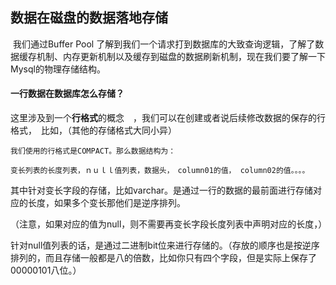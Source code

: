 ## 数据在磁盘的数据落地存储

​		我们通过Buffer Pool 了解到我们一个请求打到数据库的大致查询逻辑，了解了数据缓存机制、内存更新机制以及缓存到磁盘的数据刷新机制，现在我们要了解一下Mysql的物理存储结构。

#### 一行数据在数据库怎么存储？

​		这里涉及到一个**行格式**的概念　，我们可以在创建或者说后续修改数据的保存的行格式，　比如，（其他的存储格式大同小异）

```
我们使用的行格式是COMPACT。那么数据结构为：

变长列表的长度列表，ｎｕｌｌ值列表，数据头，　column01的值， column02的值。。。。
```

其中针对变长字段的存储，比如varchar。是通过一行的数据的最前面进行存储对应的长度，如果多个变长那他们是逆序排列。

（注意，如果对应的值为null，则不需要再变长字段长度列表中声明对应的长度，）

针对null值列表的话，是通过二进制bit位来进行存储的。（存放的顺序也是按逆序排列的，而且存储一般都是八的倍数，比如你只有四个字段，但是实际上保存了00000101八位。）

